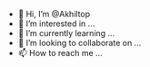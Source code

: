 - 👋 Hi, I’m @Akhiltop
- 👀 I’m interested in ...
- 🌱 I’m currently learning ...
- 💞️ I’m looking to collaborate on ...
- 📫 How to reach me ...

<!---
Akhiltop/Akhiltop is a ✨ special ✨ repository because its `README.md` (this file) appears on your GitHub profile.
You can click the Preview link to take a look at your changes.
--->

